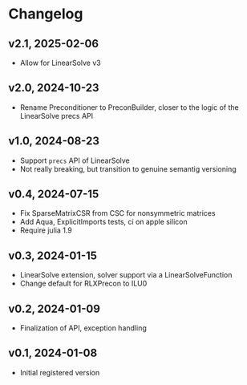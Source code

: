 # Changelog
## v2.1, 2025-02-06
- Allow for LinearSolve v3

## v2.0, 2024-10-23
- Rename Preconditioner to PreconBuilder, closer to the logic of the LinearSolve precs API

## v1.0, 2024-08-23
- Support `precs` API of LinearSolve
- Not really breaking, but transition to genuine semantig versioning


## v0.4, 2024-07-15
- Fix SparseMatrixCSR from CSC for nonsymmetric matrices
- Add Aqua, ExplicitImports tests, ci on apple silicon
- Require julia 1.9

## v0.3, 2024-01-15
- LinearSolve extension, solver support  via a LinearSolveFunction
- Change default for RLXPrecon to ILU0

## v0.2, 2024-01-09
- Finalization of API, exception handling

## v0.1, 2024-01-08
- Initial registered version
